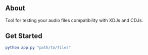 About
-----
Tool for testing your audio files compatibility with XDJs and CDJs.

Get Started
-----------
```elm
python app.py "path/to/files"
```